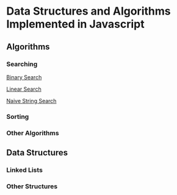# Data Structures and Algorithms Implemented in Javascript

## Algorithms

### Searching

[Binary Search](Algorithms/Searching/BinarySearch/README.md)

[Linear Search](Algorithms/Searching/LinearSearch/README.md)

[Naive String Search](Algorithms/Searching/NaiveStringSearch/README.md)

### Sorting

### Other Algorithms

## Data Structures

### Linked Lists

### Other Structures
